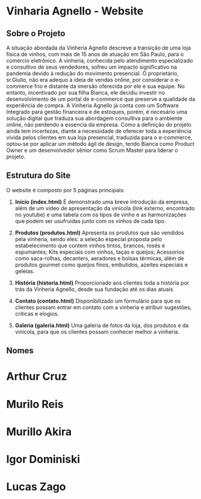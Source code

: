 # Vinharia Agnello - Website

## Sobre o Projeto
   A situação abordada da Vinheria Agnello descreve a transição de uma loja física de vinhos, com mais de 15 anos de atuação em São Paulo, para o comércio eletrônico. A vinheria, conhecida pelo atendimento especializado e consultivo de seus vendedores, sofreu um impacto significativo na pandemia devido à redução do movimento presencial.
   O proprietário, sr.Giulio, não era adequo à ideia de vendas online, por considerar o e-commerce frio e distante da imersão oferecida por ele e sua equipe. No entanto, incentivado por sua filha Bianca, ele decidiu investir no desenvolvimento de um portal de e-commerce que preserve a qualidade da experiência de compra.
   A Vinheria Agnello já conta com um Software Integrado para gestão financeira e de estoques, porém, é necesário uma solução digital que traduza sua abordagem consultiva para o ambiente online, não perdendo a essencia da empresa. Como a definição do projeto ainda tem incertezas, diante a necessidade de oferecer toda a experiência vivida pelos clientes em sua loja presencial, traduzida para o e-commerce, optou-se por aplicar um método ágil de design, tendo Bianca como Product Owner e um desenvolvedor sênior como Scrum Master para liderar o projeto.

## Estrutura do Site
   O website é composto por 5 páginas principais:

1. **Início (index.html)**
   É demonstrado uma breve introdução da empresa, além de um video de apresentação da vinícola (link externo, encontrado no youtube) e uma tabela com os tipos de vinho e as harmonizações que podem ser usufruidas junto com os vinhos de cada tipo. 

2. **Produtos (produtos.html)**
   Apresenta os produtos que são vendidos pela vinheria, sendo eles: a seleção especial proposta pelo estabelecimento que contem vinhos tintos, brancos, rosés e espumantes; Kits especiais com vinhos, taças e queijos; Acessorios como saca-rolhas, decanters, aeradores e bolsas térmicas, além de produtos gourmet como queijos finos, embutidos, azeites especiais e geleias.

3. **História (historia.html)**
   Proporcionado aos clientes toda a história por trás da Vinheria Agnello, desde sua fundação até os dias atuais.

4. **Contato (contato.html)**
   Disponibilizado um formulário para que os clientes possam entrar em contato com a vinheria e atribuir sugestões, criticas e elogios. 

5. **Galeria (galeria.html)**
  Uma galeria de fotos da loja, dos produtos e da vinícola, para que os clientes possam conhecer melhor a vinheria.

## Nomes
   # Arthur Cruz
   # Murilo Reis
   # Murillo Akira
   # Igor Dominiski
   # Lucas Zago

